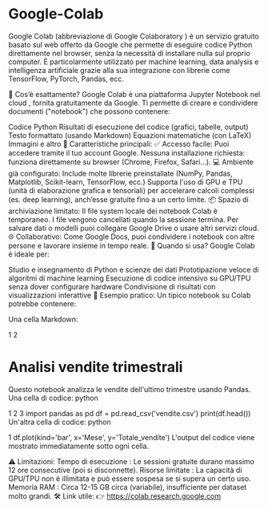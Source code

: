 # Google-Colab
Google Colab (abbreviazione di Google Colaboratory ) è un servizio gratuito basato sul web offerto da Google che permette di eseguire codice Python direttamente nel browser, senza la necessità di installare nulla sul proprio computer. È particolarmente utilizzato per machine learning, data analysis e intelligenza artificiale grazie alla sua integrazione con librerie come TensorFlow, PyTorch, Pandas, ecc.

🧠 Cos’è esattamente?
Google Colab è una piattaforma Jupyter Notebook nel cloud , fornita gratuitamente da Google. Ti permette di creare e condividere documenti ("notebook") che possono contenere:

Codice Python
Risultati di esecuzione del codice (grafici, tabelle, output)
Testo formattato (usando Markdown)
Equazioni matematiche (con LaTeX)
Immagini e altro
🔌 Caratteristiche principali:
✅ Accesso facile:
Puoi accedere tramite il tuo account Google.
Nessuna installazione richiesta: funziona direttamente su browser (Chrome, Firefox, Safari...).
💻 Ambiente già configurato:
Include molte librerie preinstallate (NumPy, Pandas, Matplotlib, Scikit-learn, TensorFlow, ecc.)
Supporta l'uso di GPU e TPU (unità di elaborazione grafica e tensoriali) per accelerare calcoli complessi (es. deep learning), anch’esse gratuite fino a un certo limite.
📦 Spazio di archiviazione limitato:
Il file system locale dei notebook Colab è temporaneo. I file vengono cancellati quando la sessione termina.
Per salvare dati o modelli puoi collegare Google Drive o usare altri servizi cloud.
🌐 Collaborativo:
Come Google Docs, puoi condividere i notebook con altre persone e lavorare insieme in tempo reale.
🚀 Quando si usa?
Google Colab è ideale per:

Studio e insegnamento di Python e scienze dei dati
Prototipazione veloce di algoritmi di machine learning
Esecuzione di codice intensivo su GPU/TPU senza dover configurare hardware
Condivisione di risultati con visualizzazioni interattive
📁 Esempio pratico:
Un tipico notebook su Colab potrebbe contenere:

Una cella Markdown:


1
2
# Analisi vendite trimestrali
Questo notebook analizza le vendite dell'ultimo trimestre usando Pandas.
Una cella di codice:
python


1
2
3
import pandas as pd
df = pd.read_csv('vendite.csv')
print(df.head())
Un'altra cella di codice:
python


1
df.plot(kind='bar', x='Mese', y='Totale_vendite')
L'output del codice viene mostrato immediatamente sotto ogni cella.

⚠️ Limitazioni:
Tempo di esecuzione : Le sessioni gratuite durano massimo 12 ore consecutive (poi si disconnette).
Risorse limitate : La capacità di GPU/TPU non è illimitata e può essere sospesa se si supera un certo uso.
Memoria RAM : Circa 12-15 GB circa (variabile), insufficiente per dataset molto grandi.
🛠️ Link utile:
👉 https://colab.research.google.com
